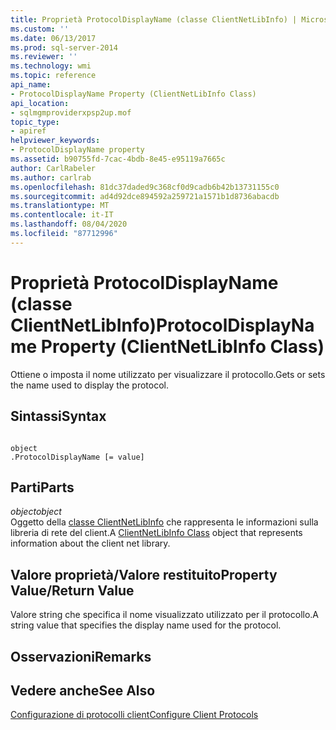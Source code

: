 ```yaml
---
title: Proprietà ProtocolDisplayName (classe ClientNetLibInfo) | Microsoft Docs
ms.custom: ''
ms.date: 06/13/2017
ms.prod: sql-server-2014
ms.reviewer: ''
ms.technology: wmi
ms.topic: reference
api_name:
- ProtocolDisplayName Property (ClientNetLibInfo Class)
api_location:
- sqlmgmproviderxpsp2up.mof
topic_type:
- apiref
helpviewer_keywords:
- ProtocolDisplayName property
ms.assetid: b90755fd-7cac-4bdb-8e45-e95119a7665c
author: CarlRabeler
ms.author: carlrab
ms.openlocfilehash: 81dc37daded9c368cf0d9cadb6b42b13731155c0
ms.sourcegitcommit: ad4d92dce894592a259721a1571b1d8736abacdb
ms.translationtype: MT
ms.contentlocale: it-IT
ms.lasthandoff: 08/04/2020
ms.locfileid: "87712996"
---
```

# <a name="protocoldisplayname-property-clientnetlibinfo-class"></a><span data-ttu-id="0bfb3-102">Proprietà ProtocolDisplayName (classe ClientNetLibInfo)</span><span class="sxs-lookup"><span data-stu-id="0bfb3-102">ProtocolDisplayName Property (ClientNetLibInfo Class)</span></span>
  <span data-ttu-id="0bfb3-103">Ottiene o imposta il nome utilizzato per visualizzare il protocollo.</span><span class="sxs-lookup"><span data-stu-id="0bfb3-103">Gets or sets the name used to display the protocol.</span></span>  
  
## <a name="syntax"></a><span data-ttu-id="0bfb3-104">Sintassi</span><span class="sxs-lookup"><span data-stu-id="0bfb3-104">Syntax</span></span>  
  
```  
  
object  
.ProtocolDisplayName [= value]  
```  
  
## <a name="parts"></a><span data-ttu-id="0bfb3-105">Parti</span><span class="sxs-lookup"><span data-stu-id="0bfb3-105">Parts</span></span>  
 <span data-ttu-id="0bfb3-106">*object*</span><span class="sxs-lookup"><span data-stu-id="0bfb3-106">*object*</span></span>  
 <span data-ttu-id="0bfb3-107">Oggetto della [classe ClientNetLibInfo](clientnetlibinfo-class.md) che rappresenta le informazioni sulla libreria di rete del client.</span><span class="sxs-lookup"><span data-stu-id="0bfb3-107">A [ClientNetLibInfo Class](clientnetlibinfo-class.md) object that represents information about the client net library.</span></span>  
  
## <a name="property-valuereturn-value"></a><span data-ttu-id="0bfb3-108">Valore proprietà/Valore restituito</span><span class="sxs-lookup"><span data-stu-id="0bfb3-108">Property Value/Return Value</span></span>  
 <span data-ttu-id="0bfb3-109">Valore string che specifica il nome visualizzato utilizzato per il protocollo.</span><span class="sxs-lookup"><span data-stu-id="0bfb3-109">A string value that specifies the display name used for the protocol.</span></span>  
  
## <a name="remarks"></a><span data-ttu-id="0bfb3-110">Osservazioni</span><span class="sxs-lookup"><span data-stu-id="0bfb3-110">Remarks</span></span>  
  
## <a name="see-also"></a><span data-ttu-id="0bfb3-111">Vedere anche</span><span class="sxs-lookup"><span data-stu-id="0bfb3-111">See Also</span></span>  
 [<span data-ttu-id="0bfb3-112">Configurazione di protocolli client</span><span class="sxs-lookup"><span data-stu-id="0bfb3-112">Configure Client Protocols</span></span>](https://technet.microsoft.com/library/ms181035.aspx)  
  
  

